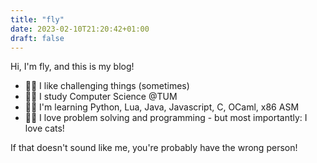 ```yaml
---
title: "fly"
date: 2023-02-10T21:20:42+01:00
draft: false
---
```


Hi, I'm fly, and this is my blog!

- 🐱‍🐉 I like challenging things (sometimes)
- 🐱‍💻 I study Computer Science @TUM
- 🐱‍👤 I'm learning Python, Lua, Java, Javascript, C, OCaml, x86 ASM
- 🐱‍🏍 I love problem solving and programming - but most importantly: I love cats!

If that doesn't sound like me, you're probably have the wrong person! 